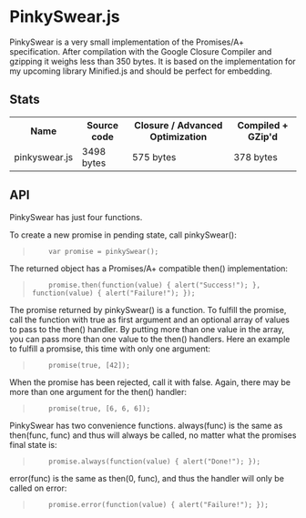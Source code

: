 PinkySwear.js
==============

PinkySwear is a very small implementation of the Promises/A+ specification. After compilation with the
Google Closure Compiler and gzipping it weighs less than 350 bytes. It is based on the implementation for 
my upcoming library Minified.js and should be perfect for embedding.
 
 
## Stats ##

<table>
<tr><th>Name</th><th>Source code</th><th>Closure / Advanced Optimization</th><th>Compiled + GZip'd</th></tr>
<tr><td>pinkyswear.js</td><td>3498 bytes</td><td>575 bytes</td><td>378 bytes</td></tr>
</table>
 
 
## API ##
 
PinkySwear has just four functions.

To create a new promise in pending state, call pinkySwear():
>         var promise = pinkySwear();
 
The returned object has a Promises/A+ compatible then() implementation:
>         promise.then(function(value) { alert("Success!"); }, function(value) { alert("Failure!"); });
 
The promise returned by pinkySwear() is a function. To fulfill the promise, call the function with true as first argument and
an optional array of values to pass to the then() handler. By putting more than one value in the array, you can pass more than one
value to the then() handlers. Here an example to fulfill a promsise, this time with only one argument: 
>         promise(true, [42]);
 
When the promise has been rejected, call it with false. Again, there may be more than one argument for the then() handler:
>         promise(true, [6, 6, 6]);
 
PinkySwear has two convenience functions. always(func) is the same as then(func, func) and thus will always be called, no matter what the
promises final state is:
>         promise.always(function(value) { alert("Done!"); });
 
error(func) is the same as then(0, func), and thus the handler will only be called on error:
>         promise.error(function(value) { alert("Failure!"); });
